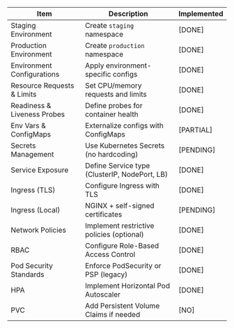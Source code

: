 | Item                        | Description                                   | Implemented |
| --------------------------- | --------------------------------------------- | ----------- |
| Staging Environment         | Create `staging` namespace                    | [DONE]         |
| Production Environment      | Create `production` namespace                 | [DONE]         |
| Environment Configurations  | Apply environment-specific configs            | [DONE]         |
| Resource Requests & Limits  | Set CPU/memory requests and limits            | [DONE]         |
| Readiness & Liveness Probes | Define probes for container health            | [DONE]         |
| Env Vars & ConfigMaps       | Externalize configs with ConfigMaps           | [PARTIAL]      |
| Secrets Management          | Use Kubernetes Secrets (no hardcoding)        | [PENDING]      |
| Service Exposure            | Define Service type (ClusterIP, NodePort, LB) | [DONE]         |
| Ingress (TLS)               | Configure Ingress with TLS                    | [DONE]         |
| Ingress (Local)             | NGINX + self-signed certificates              | [PENDING]      |
| Network Policies            | Implement restrictive policies (optional)     | [DONE]         |
| RBAC                        | Configure Role-Based Access Control           | [DONE]         |
| Pod Security Standards      | Enforce PodSecurity or PSP (legacy)           | [DONE]         |
| HPA                         | Implement Horizontal Pod Autoscaler           | [DONE]         |
| PVC                         | Add Persistent Volume Claims if needed        | [NO]           |
